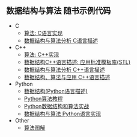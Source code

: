 ## 数据结构与算法 随书示例代码

+ C
    - [算法: C语言实现](Algorithms.In.C)
    - [数据结构与算法分析 C语言描述](Data.Structures.And.Algorithm.Analysis.In.C)
+ C++
    - [算法: C++实现](Algorithms.In.Cpp)
    - [数据结构C++语言描述: 应用标准模板库(STL)](Data.Structures.With.Cpp.Using.STL)
    - [数据结构与算法分析 C++语言描述](Data.Structures.And.Algorithm.Analysis.In.Cpp)
    - [数据结构、算法与应用 C++语言描述](Data.Structures.Algorithms.And.Applications.In.Cpp)
+ Python
    - [数据结构(Python语言描述)](Fundamentals.Of.Python.Data.Structures)
    - [Python算法教程](Python.Algorithms)
    - [Python数据结构和算法实战](Hands.On.Data.Structures.And.Algorithms.With.Python)
    - [数据结构与算法 Python语言实现](Data.Structures.And.Algorithms.In.Python)
+ Other
    - [算法图解](Grokking.Algorithms)
